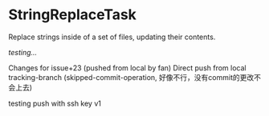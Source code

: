 # StringReplaceTask
Replace strings inside of a set of files, updating their contents.

*testing...*

Changes for issue+23 (pushed from local by fan)
Direct push from local tracking-branch (skipped-commit-operation, 好像不行，没有commit的更改不会上去)

testing push with ssh key v1